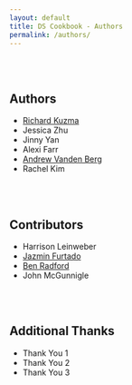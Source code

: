 ```yaml
---
layout: default
title: DS Cookbook - Authors
permalink: /authors/
---
```


<br><br>
## Authors
- [Richard Kuzma](https://www.linkedin.com/in/richard-s-kuzma/)
- Jessica Zhu
- Jinny Yan
- Alexi Farr
- [Andrew Vanden Berg](https://www.linkedin.com/in/andrew-vanden-berg-15294ba1/)
- Rachel Kim


<br><br>
## Contributors
- Harrison Leinweber
- [Jazmin Furtado](https://www.linkedin.com/in/jazmin-furtado-152996100)
- [Ben Radford](https://www.linkedin.com/in/benwradford/)
- John McGunnigle

<br><br>
## Additional Thanks
- Thank You 1
- Thank You 2
- Thank You 3
